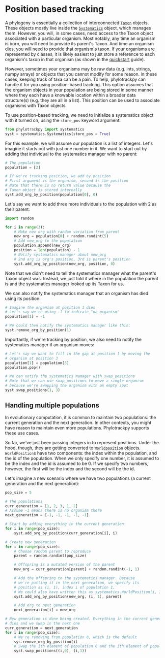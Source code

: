 # Position based tracking

A phylogeny is essentially a collection of interconnected [`Taxon`](phylotrackpy.systematics.Taxon) objects. These objects mostly live inside the [`Systematics`](phylotrackpy.systematics.Systematics) object, which manages them. However, you will, in some cases, need access to the Taxon object associated with a particular organism. Most notably, any time an organism is born, you will need to provide its parent's Taxon. And time an organism dies, you will need to provide that organism's taxon. If your organisms are represented by classes, it is likely easiest to just store a reference to each organism's taxon in that organism (as shown in the [quickstart](quickstart) guide).

However, sometimes your organisms may be raw data (e.g. ints, strings, numpy arrays) or objects that you cannot modify for some reason. In these cases, keeping track of taxa can be a pain. To help, phylotrackpy can handle it for you using position-based tracking. This option assumes that the organism objects in your population are being stored in some manner where they each have a knowable location within a broader data structure(s) (e.g. they are all in a list). This position can be used to associate organisms with Taxon objects.

To use position-based tracking, we need to initialize a systematics object with it turned on, using the `store_pos` keyword argument:

```py
from phylotrackpy import systematics
syst = systematics.Systematics(store_pos = True)
```

For this example, we will assume our population is a list of integers. Let's imagine it starts out with just one number in it. We want to start out by adding that individual to the systematics manager with no parent:

```py
# The population 
population = [2]

# If we're tracking position, we add by position
# First argument is the organism, second is the position
# Note that there is no return value because the
# Taxon object is stored internally 
syst.add_org_by_position(population[0], 0)
```

Let's say we want to add three more individuals to the population with 2 as their parent:

```py
import random

for i in range(3):
    # Make new org with random variation from parent
    new_org = population[0] + random.randint(5)
    # Add new_org to the population
    population.append(new_org)
    position = len(population) - 1
    # Notify systematics manager about new_org
    # 2nd arg is org's position, 3rd is parent's position
    syst.add_org_by_position(new_org, position, 0)
```

Note that we didn't need to tell the systematics manager what the parent's Taxon object was. Instead, we just told it where in the population the parent is and the systematics manager looked up its Taxon for us.

We can also notify the systematics manager that an organism has died using its position:

```py
# Imagine the organism at position 1 dies
# Let's say we're using -1 to indicate "no organism"
population[1] = -1

# We could then notify the systematics manager like this:
syst.remove_org_by_position(1)

```

Importantly, if we're tracking by position, we also need to notify the systematics manager if an organism moves:

```py
# Let's say we want to fill in the gap at position 1 by moving the 
# organism at position 3
population[1] = population[3]
population.pop()

# We can notify the systematics manager with swap_positions
# Note that we can use swap_positions to move a single organism
# because we're swapping the organism with an empty spot
syst.swap_positions(1, 3)
```

## Handling multiple populations

In evolutionary computation, it is common to maintain two populations: the current generation and the next generation. In other contexts, you might have reason to maintain even more populations. Phylotrackpy supports these use cases.

So far, we've just been passing integers in to represent positions. Under the hood, though, they are getting converted to [`Worldposition`](phylotrackpy.systematics.WorldPosition) objects. `WorldPosition`s have two components: the index within the population, and the id of the population. When we only specify one number, it is assumed to be the index and the id is assumed to be 0. If we specify two numbers, however, the first will be the index and the second will be the id. 

Let's imagine a new scenario where we have two populations (a current generation and the next generation):

```py
pop_size = 5

# The populations 
curr_generation = [1, 2, 3, 1, 2]
# Assume -1 means there is no organism there
next_generation = [-1, -1, -1, -1, -1]

# Start by adding everything in the current generation
for i in range(pop_size):
    syst.add_org_by_position(curr_generation[i], i)

# Create new generation
for i in range(pop_size):
    # Choose random parent to reproduce
    parent = random.randint(pop_size)

    # Offspring is a mutated version of the parent
    new_org = curr_generation[parent] + random.randint(-1, 1)

    # Add the offspring to the systematics manager. Because
    # we're putting it in the next generation, we specify its
    # position as (i, 1), index i of population 1.
    # We could also have written this as systematics.WorldPosition(i, 1)
    syst.add_org_by_position(new_org, (i, 1), parent)

    # Add org to next generation
    next_generation[i] = new_org

# New generation is done being created. Everything in the current generation  
# dies and we swap in the next one
curr_generation = next_generation
for i in range(pop_size):
    # We're removing from population 0, which is the default
    sys.remove_org_by_position(i)
    # Swap the ith element of population 0 and the ith element of population 1
    syst.swap_positions((i,0), (i,1))

```
